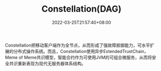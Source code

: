 ﻿---
weight: 
title: "Constellation(DAG)"
description: "Constellation把移动客户端作为全节点，从而形成了强故障抵御能力，可水平扩展的分布式操作系统"
date: 2022-03-25T21:57:40+08:00
lastmod: 2022-03-25T16:45:40+08:00
draft: false
authors: ["Metabd"]
featuredImage: "constellationdag.webp"
link: ""
tags: ["数字代币","Constellation(DAG)"]
categories: ["navigation"]
navigation: ["数字代币"]
lightgallery: true
toc: true
pinned: false
recommend: false
recommend1: false
---
Constellation把移动客户端作为全节点，从而形成了强故障抵御能力，可水平扩展的分布式操作系统。而且，Constellation使用异步ExtendedTrustChain，Meme of Meme共识模型，智能合约作为可使用JVM的可组合微服务，从而将安全共识重新表现为现代无服务器体系结构。
